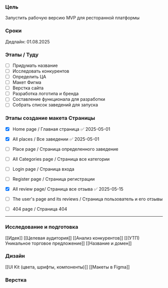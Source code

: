 ### Цель
Запустить рабочую версию MVP для ресторанной платформы

### Сроки
Дедлайн: 01.08.2025

###  Этапы / Туду
- [ ] Придумать название
- [ ] Исследовать конкурентов
- [ ] Определить ЦА
- [ ] Макет Фигма 
- [ ] Верстка сайта
- [ ] Разработка логотипа и бренда
- [ ] Составление функционала для разработки
- [ ] Собрать список заведений для запуска

### Этапы создание макета Страницы
	
- [x] Home page / Главная страница ✅ 2025-05-01
- [x] All places / Все заведении ✅ 2025-05-01
- [ ] Place page / Страница определенного заведение
- [ ] All Categories page / Страница все категории
- [ ] Login page / Страница входа
- [ ] Register page / Страница регистрации
- [x] All review page/ Страница все отзыва ✅ 2025-05-15
- [ ] The user's page and its reviews / Страница пользователь и его отзывы
- [ ] 404 page / Страница 404




---
### Исследование и подготовка
[[Идея]]
[[Целевая аудитория]]
[[Анализ конкурентов]]
[[(УТП) Уникальное торговое предложение]]
[[Название и домен]]


### Дизайн
[[UI Kit (цвета, шрифты, компоненты)]]
[[Макеты в Figma]]

### Верстка






